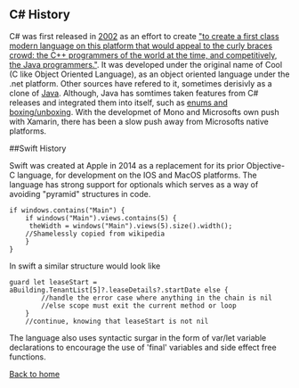 ## C# History

C# was first released in [2002](http://www.ecma-international.org/publications/files/ECMA-ST-WITHDRAWN/ECMA-334,%202nd%20edition,%20December%202002.pdf) as an effort to create ["to create a first class modern language on this platform that would appeal to the curly braces crowd: the C++ programmers of the world at the time, and competitively, the Java programmers."](http://www.computerworld.com.au/article/261958/-z_programming_languages_c). It was developed under the original name of Cool (C like Object Oriented Language), as an object oriented language under the .net platform.  Other sources have refered to it, sometimes derisivly as a clone of [Java](https://www.cnet.com/news/why-microsofts-c-isnt/). Although, Java has somtimes taken features from C# releases and integrated them into itself, such as [enums and boxing/unboxing](http://www.barrycornelius.com/papers/java5/onefile/#body.1_div1.1).  With the developmet of Mono and Microsofts own push with Xamarin, there has been a slow push away from Microsofts native platforms.

##Swift History

Swift was created at Apple in 2014 as a replacement for its prior Objective-C language, for development on the IOS and MacOS platforms. The language has strong support for optionals which serves as a way of avoiding "pyramid" structures in code.

~~~~
if windows.contains("Main") {
    if windows("Main").views.contains(5) {  
     theWidth = windows("Main").views(5).size().width();
    //Shamelessly copied from wikipedia 
	}
}
~~~~

In swift a similar structure would look like

~~~~
guard let leaseStart = aBuilding.TenantList[5]?.leaseDetails?.startDate else {
        //handle the error case where anything in the chain is nil
        //else scope must exit the current method or loop
    }
    //continue, knowing that leaseStart is not nil
~~~~

The language also uses syntactic surgar in the form of var/let variable declarations to encourage the use of 'final' variables and side effect free functions.

[Back to home](README.md)